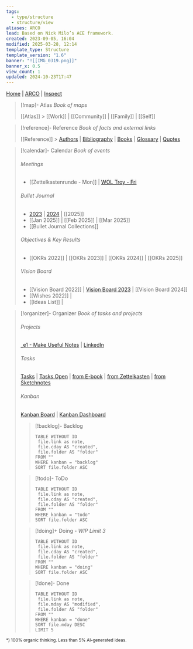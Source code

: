 ```yaml
---
tags:
  - type/structure
  - structure/view
aliases: ARCO
lead: Based on Nick Milo’s ACE framework.
created: 2023-09-05, 16:04
modified: 2025-03-28, 12:14
template_type: Structure
template_version: "1.6"
banner: "![[IMG_0319.png]]"
banner_x: 0.5
view_count: 1
updated: 2024-10-23T17:47
---
```


[Home](Home.md) | [ARCO](ARCO%20View.md) |  [Inspect](Inspect%20View.md) 
<!-- Main STRUCTURE of my content -->
> [!map]- Atlas
> _Book of maps_
>
>[[Atlas]] > [[Work]] | [[Community]] | [[Family]] | [[Self]] 
> 

> [!reference]- Reference
> _Book of facts and external links_
>
> [[Reference]] > [Authors](Authors.md) | [Bibliography](Bibliography.md) | [Books](Books.md) | [Glossary](Glossary.md) | [Quotes](Quotes.md)

> [!calendar]- Calendar
> _Book of events_
>
>###### Meetings
>- [[Zettelkastenrunde - Mon]] | [WOL Troy - Fri](WOL%20Circle%202024.md)
>
>###### Bullet Journal
>
>- [2023](2023.md) | [2024](2024.md) | [[2025]]
>- [[Jan 2025]] | [[Feb 2025]] | [[Mar 2025]]
>- [[Bullet Journal Collections]]
>
>###### Objectives & Key Results
>- [[OKRs 2022]] | [[OKRs 2023]] | [[OKRs 2024]] | [[OKRs 2025]]
>
>###### Vision Board
>- [[Vision Board 2022]] | [Vision Board 2023](Vision%20Board%202023.md) | [[Vision Board 2024]]
>- [[Wishes 2022]] | 
>- [[Ideas List]] | 

> [!organizer]- Organizer
> _Book of tasks and projects_
>
> ###### Projects
> [_e1 - Make Useful Notes](_e1%20-%20Make%20Useful%20Notes.md) | [LinkedIn](LinkedIn%20Log.md)
> 
> ###### Tasks
> [Tasks](Tasks.md) |  [Tasks Open](Tasks%20Open.md) | [from E-book](Tasks%20from%20E-book.md) | [from Zettelkasten](Tasks%20-%20Zettelkasten.md) | [from Sketchnotes](Tasks%20-%20Sketchnotes.md)
> 
> ###### Kanban
> [Kanban Board](Kanban%20Board.md) | [Kanban Dashboard](Kanban%20Dashboard.canvas)
>
>> [!backlog]- Backlog
>>```dataview
>>TABLE WITHOUT ID
>>	file.link as note,
>>	file.cday AS "created", 
>>	file.folder AS "folder" 
>>FROM "" 
>>WHERE kanban = "backlog"
>>SORT file.folder ASC
>>```
>
>>[!todo]- ToDo
>>```dataview
>>TABLE WITHOUT ID
>>	file.link as note,
>>	file.cday AS "created", 
>>	file.folder AS "folder" 
>>FROM "" 
>>WHERE kanban = "todo"
>>SORT file.folder ASC
>>```
>
>>[!doing]+ Doing - _WIP Limit 3_
>>```dataview
>>TABLE WITHOUT ID
>>	file.link as note,
>>	file.cday AS "created", 
>>	file.folder AS "folder" 
>>FROM "" 
>>WHERE kanban = "doing"
>>SORT file.folder ASC
>>```
>
>>[!done]- Done
>>```dataview
>>TABLE WITHOUT ID
>>	file.link as note,
>>	file.mday AS "modified", 
>>	file.folder AS "folder" 
>>FROM "" 
>>WHERE kanban = "done"
>>SORT file.mday DESC
>>LIMIT 5
>>```
>

<small>*) 100% organic thinking. Less than 5% AI-generated ideas.</small>